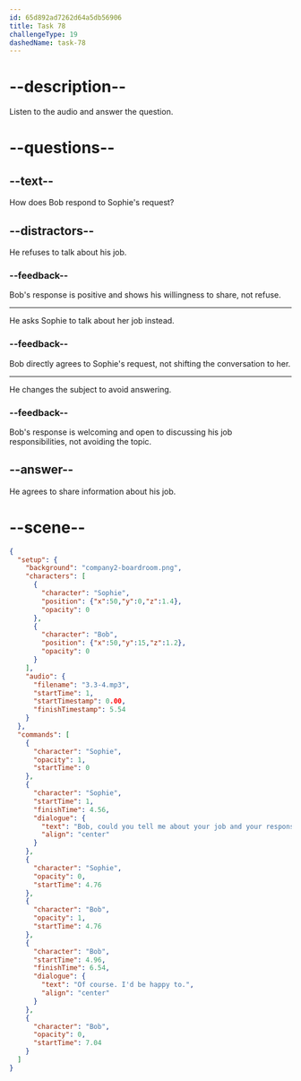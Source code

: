 ```yaml
---
id: 65d892ad7262d64a5db56906
title: Task 78
challengeType: 19
dashedName: task-78
---
```


<!-- (Audio) Sophie: Bob, could you tell me about your job and your responsibilities in the office?
Bob: Of course, I'd be happy to. -->

# --description--

Listen to the audio and answer the question.

# --questions--

## --text--

How does Bob respond to Sophie's request?

## --distractors--

He refuses to talk about his job.

### --feedback--

Bob's response is positive and shows his willingness to share, not refuse.

---

He asks Sophie to talk about her job instead.

### --feedback--

Bob directly agrees to Sophie's request, not shifting the conversation to her.

---

He changes the subject to avoid answering.

### --feedback--

Bob's response is welcoming and open to discussing his job responsibilities, not avoiding the topic.

## --answer--

He agrees to share information about his job.

# --scene--

```json
{
  "setup": {
    "background": "company2-boardroom.png",
    "characters": [
      {
        "character": "Sophie",
        "position": {"x":50,"y":0,"z":1.4},
        "opacity": 0
      },
      {
        "character": "Bob",
        "position": {"x":50,"y":15,"z":1.2},
        "opacity": 0
      }
    ],
    "audio": {
      "filename": "3.3-4.mp3",
      "startTime": 1,
      "startTimestamp": 0.00,
      "finishTimestamp": 5.54
    }
  },
  "commands": [
    {
      "character": "Sophie",
      "opacity": 1,
      "startTime": 0
    },
    {
      "character": "Sophie",
      "startTime": 1,
      "finishTime": 4.56,
      "dialogue": {
        "text": "Bob, could you tell me about your job and your responsibilities in the office?",
        "align": "center"
      }
    },
    {
      "character": "Sophie",
      "opacity": 0,
      "startTime": 4.76
    },
    {
      "character": "Bob",
      "opacity": 1,
      "startTime": 4.76
    },
    {
      "character": "Bob",
      "startTime": 4.96,
      "finishTime": 6.54,
      "dialogue": {
        "text": "Of course. I'd be happy to.",
        "align": "center"
      }
    },
    {
      "character": "Bob",
      "opacity": 0,
      "startTime": 7.04
    }
  ]
}
```

